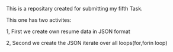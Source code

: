 
This is a repositary created for submitting my fifth Task.

This one has two activites:

1, First we create own resume data in JSON format

2, Second we create the JSON iterate over all loops(for,forin loop)

